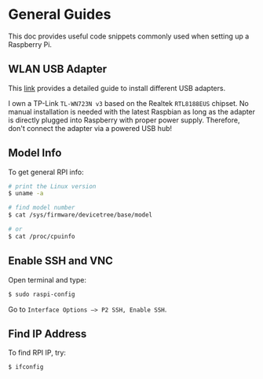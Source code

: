 # General Guides
This doc provides useful code snippets commonly used when setting up a Raspberry Pi.

## WLAN USB Adapter
This [link](https://elinux.org/RPi_USB_Wi-Fi_Adapters) provides a detailed guide to install different USB adapters.

I own a TP-Link `TL-WN723N v3` based on the Realtek `RTL8188EUS` chipset. No manual installation is needed with the latest Raspbian as long as the adapter is directly plugged into Raspberry with proper power supply. Therefore, don't connect the adapter via a powered USB hub!

## Model Info
To get general RPI info:
```sh
# print the Linux version
$ uname -a

# find model number
$ cat /sys/firmware/devicetree/base/model

# or
$ cat /proc/cpuinfo
```

## Enable SSH and VNC
Open terminal and type:
```sh
$ sudo raspi-config
```
Go to `Interface Options –> P2 SSH, Enable SSH`.

## Find IP Address
To find RPI IP, try:
```sh
$ ifconfig
```